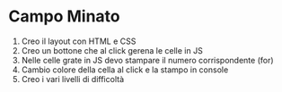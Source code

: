 # Campo Minato

1. Creo il layout con HTML e CSS
2. Creo un bottone che al click gerena le celle in JS
3. Nelle celle grate in JS devo stampare il numero corrispondente (for)
4. Cambio colore della cella al click e la stampo in console 
5. Creo i vari livelli di difficoltà
 